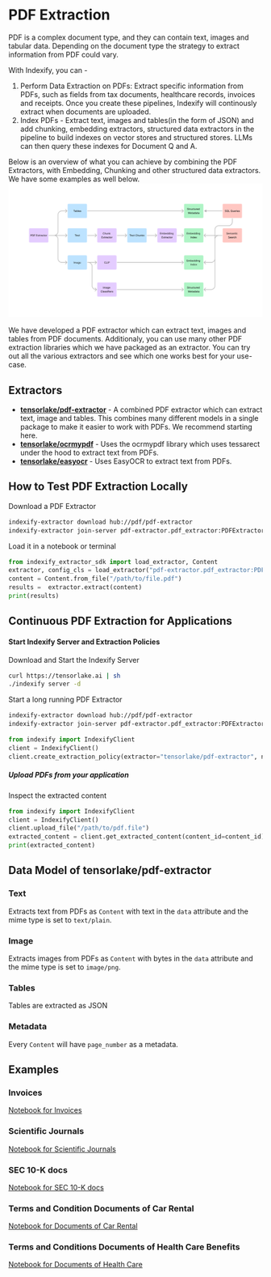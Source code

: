 # PDF Extraction

PDF is a complex document type, and they can contain text, images and tabular data. Depending on the document type the strategy to extract information from PDF could vary. 

With Indexify, you can -
1. Perform Data Extraction on PDFs: Extract specific information from PDFs, such as fields from tax documents, healthcare records, invoices and receipts. Once you create these pipelines, Indexify will continously extract when documents are uploaded.
2. Index PDFs - Extract text, images and tables(in the form of JSON) and add chunking, embedding extractors, structured data extractors in the pipeline to build indexes on vector stores and structured stores. LLMs can then query these indexes for Document Q and A.

Below is an overview of what you can achieve by combining the PDF Extractors, with Embedding, Chunking and other structured data extractors. We have some examples as well below.
![PDF Extraction High Level](../images/PDF_Usecase.png)

We have developed a PDF extractor which can extract text, images and tables from PDF documents. Additionaly, you can use many other PDF extraction libraries which we have 
packaged as an extractor. You can try out all the various extractors and see which one works best for your use-case.


## Extractors
* [**tensorlake/pdf-extractor**](https://github.com/tensorlakeai/indexify-extractors/tree/main/pdf/pdf-extractor) - A combined PDF extractor which can extract text, image and tables. This combines many different models in a single package to make it easier to work with PDFs. We recommend starting here.
* [**tensorlake/ocrmypdf**](https://github.com/tensorlakeai/indexify-extractors/tree/main/pdf/ocrmypdf) - Uses the ocrmypdf library which uses tessarect under the hood to extract text from PDFs.
* [**tensorlake/easyocr**](https://github.com/tensorlakeai/indexify-extractors/tree/main/pdf/ocrpdf-gpu) - Uses EasyOCR to extract text from PDFs.

## How to Test PDF Extraction Locally
Download a PDF Extractor
```bash
indexify-extractor download hub://pdf/pdf-extractor
indexify-extractor join-server pdf-extractor.pdf_extractor:PDFExtractor
```

Load it in a notebook or terminal
```python
from indexify_extractor_sdk import load_extractor, Content
extractor, config_cls = load_extractor("pdf-extractor.pdf_extractor:PDFExtractor")
content = Content.from_file("/path/to/file.pdf")
results =  extractor.extract(content)
print(results)
```

## Continuous PDF Extraction for Applications

#### Start Indexify Server and Extraction Policies

Download and Start the Indexify Server 
```bash
curl https://tensorlake.ai | sh
./indexify server -d
```

Start a long running PDF Extractor 
```bash
indexify-extractor download hub://pdf/pdf-extractor
indexify-extractor join-server pdf-extractor.pdf_extractor:PDFExtractor
```

```python
from indexify import IndexifyClient
client = IndexifyClient()
client.create_extraction_policy(extractor="tensorlake/pdf-extractor", name="my-pdf-extractor")
```

##### Upload PDFs from your application 


Inspect the extracted content
```python
from indexify import IndexifyClient
client = IndexifyClient()
client.upload_file("/path/to/pdf.file")
extracted_content = client.get_extracted_content(content_id=content_id)
print(extracted_content)
```

## Data Model of tensorlake/pdf-extractor
### Text
Extracts text from PDFs as `Content` with text in the `data` attribute and the mime type is set to `text/plain`. 

### Image 
Extracts images from PDFs as `Content` with bytes in the `data` attribute and the mime type is set to `image/png`. 

### Tables
Tables are extracted as JSON 

### Metadata
Every `Content` will have `page_number` as a metadata. 



## Examples 

### Invoices
[Notebook for Invoices](../examples/Invoices.ipynb)

### Scientific Journals
[Notebook for Scientific Journals](../examples/Scientific_Journals.ipynb)

### SEC 10-K docs
[Notebook for SEC 10-K docs](../examples/SEC_10_K_docs.ipynb)

### Terms and Condition Documents of Car Rental
[Notebook for Documents of Car Rental](../examples/Terms_and_Condition_Documents_of_Car_Rental.ipynb)

### Terms and Conditions Documents of Health Care Benefits
[Notebook for Documents of Health Care](../examples/Terms_and_Conditions_Documents_of_Health_Care_Benefits.ipynb)
